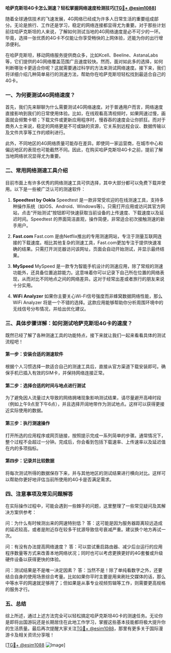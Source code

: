**哈萨克斯坦4G卡怎么测速？轻松掌握网络速度检测技巧[[TG💪+ @esim1088](https://t.me/s/esim1088)]**

随着全球通信技术的飞速发展，4G网络已经成为许多人日常生活的重要组成部分。无论是旅行、工作还是学习，稳定的网络连接都显得尤为重要。对于那些计划前往哈萨克斯坦的人来说，了解如何测试当地的4G网络速度是必不可少的一环。毕竟，选择一张优质的4G卡不仅能让你享受畅快的上网体验，还能为你的出行增添便利。

在哈萨克斯坦，移动网络服务提供商众多，比如Kcell、Beeline、AstanaLabs等，它们提供的4G网络覆盖范围广且速度较快。然而，面对如此多的选择，如何判断哪张卡更适合你呢？这就需要通过科学的方法来测试网络速度。接下来，我们将详细介绍几种简单易行的测速方法，帮助你在哈萨克斯坦轻松找到最适合自己的4G卡。

### 一、为何要测试4G网络速度？

首先，我们先来聊聊为什么需要测试4G网络速度。对于普通用户而言，网络速度直接影响到我们的日常使用体验。比如，在线观看高清视频时，如果网速过慢，画面就会频繁卡顿；下载文件或更新应用程序时，慢吞吞的速度会让你抓狂。而对于商务人士来说，稳定的网络更是不可或缺的资源，它关系到远程会议、数据传输以及文件共享等工作的顺利进行。

此外，不同地区的4G网络质量可能存在差异。即使同一家运营商，在城市中心和偏远地区的表现也可能截然不同。因此，在购买哈萨克斯坦4G卡之前，提前了解当地网络状况显得尤为重要。

### 二、常用网络测速工具介绍

目前市面上有许多优秀的网络测速工具可供选择，其中大部分都可以免费下载并使用。以下是一些被广泛认可的测速软件：

1. **Speedtest by Ookla**
   Speedtest 是一款非常受欢迎的在线测速工具，支持多种操作系统（如iOS、Android、Windows等）。只需打开应用或访问其官方网站，点击“开始测试”按钮即可快速获取当前设备的上传速度、下载速度以及延迟时间。Speedtest 的界面简洁直观，操作简便，非常适合初次接触测速的新手用户。

2. **Fast.com**
   Fast.com 是由Netflix推出的专用测速网站，专注于测量互联网连接的下载速度。相比其他复杂的测速工具，Fast.com更加专注于提供快速准确的结果。只需打开浏览器访问该网址，页面会自动开始测试，并显示最终结果。

3. **MySpeed**
   MySpeed 是一款专为智能手机设计的测速应用，除了常规的测速功能外，还具备位置追踪能力。这意味着你可以记录下自己所在位置的网络表现，从而对比不同地点之间的网络差异。这对于经常出差或者旅行的朋友来说十分实用。

4. **WiFi Analyzer**
   如果你主要关心Wi-Fi信号强度而非蜂窝数据网络性能，那么WiFi Analyzer 将是一个不错的选择。这款应用能够帮助你分析周围环境中的无线信号分布情况，并给出优化建议。

### 三、具体步骤详解：如何测试哈萨克斯坦4G卡的速度？

既然已经了解了各种测速工具的功能特点，接下来就让我们一起来看看具体的测试流程吧！

#### 第一步：安装合适的测速软件
根据个人习惯选择一款适合自己的测速工具后，直接从官方渠道下载安装即可。确保手机已插入有效的SIM卡，并保持网络连接正常。

#### 第二步：选择合适的时间与地点进行测试
为了避免因人流量过大导致的网络拥堵现象影响测试结果，请尽量避开高峰时段（例如上午9点至下午6点），并且选择开阔地带作为测试地点。这样可以获得更接近实际使用的数据。

#### 第三步：执行测速操作
打开所选的应用程序或网页链接，按照提示完成一系列简单的步骤。通常情况下，整个过程不会超过一分钟。完成后，你会看到包括下载速率、上传速率以及延迟值在内的多项指标。

#### 第四步：记录并比较数据
将每次测试所得的数据保存下来，并与其他地区的测试结果进行横向对比。这样可以帮助你更好地评估当前所使用的4G卡是否满足需求。

### 四、注意事项及常见问题解答

在实际操作过程中，可能会遇到一些棘手的问题，这里整理了一些常见疑问及其解决方案供参考：

问：为什么有时候测出来的网速特别低？
答：这可能是因为服务器距离较远造成的延迟较高，或者是附近存在较多干扰源导致信号衰减严重。建议换个地方再试一次。

问：有没有办法提高网络速度？
答：可以尝试重启路由器、减少后台运行的应用程序数量等方式来改善本地网络状况；同时也可以考虑更换更好的4G套餐或升级硬件设备以获得更快的体验。

问：测试结果是不是唯一决定因素？
答：当然不是！除了单纯看数字之外，还要结合自身的使用场景综合考量。比如如果你平时主要是用来刷社交媒体的话，那么中等水平的网速就足够用了；但如果是从事专业视频剪辑等工作，则需要更高规格的服务才行。

### 五、总结

综上所述，通过上述方法完全可以轻松搞定哈萨克斯坦4G卡的测速任务。无论你是即将出国游玩还是长期居住在此地工作学习，掌握这些基本技能都将极大提升你的生活质量。最后再次提醒大家关注[TG💪+ @esim1088](https://t.me/s/esim1088)，那里有更多关于国际漫游卡及相关资讯分享哦！

[[TG💪+ @esim1088](https://t.me/s/esim1088) ![Image](https://i.postimg.cc/4NQfJmqS/Snipaste-2025-05-13-00-14-12.png)]